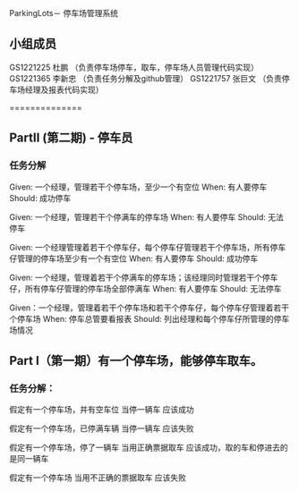 ParkingLots－ 停车场管理系统

小组成员
----------------
GS1221225 杜鹏   （负责停车场停车，取车，停车场人员管理代码实现）
GS1221365 李新忠 （负责任务分解及github管理）
GS1221757 张巨文 （负责停车场经理及报表代码实现）


==============
## PartII (第二期) - 停车员 

### 任务分解

Given:	一个经理，管理若干个停车场，至少一个有空位
When:	有人要停车
Should:	成功停车

Given:	一个经理，管理若干个停满车的停车场
When:	有人要停车
Should:	无法停车

Given:	一个经理管理着若干个停车仔，每个停车仔管理若干个停车场，所有停车仔管理的停车场至少有一个有空位
When:	有人要停车
Should:	成功停车

Given:	一个经理，管理着若干个停满车的停车场；该经理同时管理若干个停车仔，所有停车仔管理的停车场全部停满车
When:	有人要停车
Should:	无法停车

Given：一个经理，管理着若干个停车场和若干个停车仔，每个停车仔管理着若干个停车场
When:	停车总管要看报表
Should:	列出经理和每个停车仔所管理的停车场情况



## Part I（第一期）有一个停车场，能够停车取车。

### 任务分解：

假定有一个停车场，并有空车位
当停一辆车
应该成功

假定有一个停车场，已停满车辆
当停一辆车
应该失败

假定有一个停车场，停了一辆车
当用正确票据取车
应该成功，取的车和停进去的是同一辆车

假定有一个停车场
当用不正确的票据取车
应该失败
